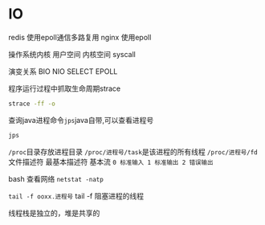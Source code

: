 IO
====

redis 使用epoll通信多路复用
nginx 使用epoll

操作系统内核
用户空间
内核空间
syscall 

演变关系
BIO NIO SELECT EPOLL

程序运行过程中抓取生命周期strace
```bash
strace -ff -o
```

查询java进程命令`jps`java自带,可以查看进程号
```bash
jps
```

```/proc```目录存放进程目录
```/proc/进程号/task```是该进程的所有线程
```/proc/进程号/fd```文件描述符
最基本描述符 基本流
``
0 标准输入
1 标准输出
2 错误输出
``

bash 查看网络
`
netstat -natp
`

`tail -f ooxx.进程号` tail -f 阻塞进程的线程 

线程栈是独立的，堆是共享的